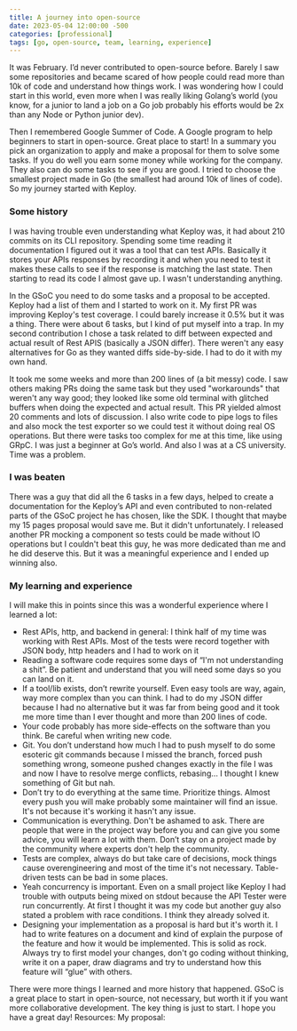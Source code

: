 ```yaml
---
title: A journey into open-source
date: 2023-05-04 12:00:00 -500
categories: [professional]
tags: [go, open-source, team, learning, experience]
---
```


It was February. I’d never contributed to open-source before. Barely I saw some repositories and became scared of how people could read more than 10k of code and understand how things work. I was wondering how I could start in this world, even more when I was really liking Golang’s world (you know, for a junior to land a job on a Go job probably his efforts would be 2x than any Node or Python junior dev).

Then I remembered Google Summer of Code. A Google program to help beginners to start in open-source. Great place to start! In a summary you pick an organization to apply and make a proposal for them to solve some tasks. If you do well you earn some money while working for the company. They also can do some tasks to see if you are good. I tried to choose the smallest project made in Go (the smallest had around 10k of lines of code). So my journey started with Keploy.

### Some history
I was having trouble even understanding what Keploy was, it had about 210 commits on its CLI repository. Spending some time reading it documentation I figured out it was a tool that can test APIs. Basically it stores your APIs responses by recording it and when you need to test it makes these calls to see if the response is matching the last state. Then starting to read its code I almost gave up. I wasn't understanding anything.

In the GSoC you need to do some tasks and a proposal to be accepted. Keploy had a list of them and I started to work on it. My first PR was improving Keploy's test coverage. I could barely increase it 0.5% but it was a thing. There were about 6 tasks, but I kind of put myself into a trap. In my second contribution I chose a task related to diff between expected and actual result of Rest APIS (basically a JSON differ). There weren't any easy alternatives for Go as they wanted diffs side-by-side. I had to do it with my own hand.

It took me some weeks and more than 200 lines of (a bit messy) code. I saw others making PRs doing the same task but they used "workarounds" that weren't any way good; they looked like some old terminal with glitched buffers when doing the expected and actual result. This PR yielded almost 20 comments and lots of discussion. I also write code to pipe logs to files and also mock the test exporter so we could test it without doing real OS operations. But there were tasks too complex for me at this time, like using GRpC. I was just a beginner at Go’s world. And also I was at a CS university. Time was a problem.

### I was beaten
There was a guy that did all the 6 tasks in a few days, helped to create a documentation for the Keploy’s API and even contributed to non-related parts of the GSoC project he has chosen, like the SDK. I thought that maybe my 15 pages proposal would save me. But it didn't unfortunately. I released another PR mocking a component so tests could be made without IO operations but I couldn't beat this guy, he was more dedicated than me and he did deserve this. But it was a meaningful experience and I ended up winning also.

### My learning and experience
I will make this in points since this was a wonderful experience where I learned a lot:
- Rest APIs, http, and backend in general: I think half of my time was working with Rest APIs. Most of the tests were record together with JSON body, http headers and I had to work on it
- Reading a software code requires some days of “I'm not understanding a shit”. Be patient and understand that you will need some days so you can land on it.
- If a tool/lib exists, don’t rewrite yourself. Even easy tools are way, again, way more complex than you can think. I had to do my JSON differ because I had no alternative but it was far from being good and it took me more time than I ever thought and more than 200 lines of code.
- Your code probably has more side-effects on the software than you think. Be careful when writing new code.
- Git. You don’t understand how much I had to push myself to do some esoteric git commands because I missed the branch, forced push something wrong, someone pushed changes exactly in the file I was and now I have to resolve merge conflicts, rebasing… I thought I knew something of Git but nah.
- Don’t try to do everything at the same time. Prioritize things. Almost every push you will make probably some maintainer will find an issue. It's not because it's working it hasn't any issue.
- Communication is everything. Don't be ashamed to ask. There are people that were in the project way before you and can give you some advice, you will learn a lot with them. Don’t stay on a project made by the community where experts don't help the community.
- Tests are complex, always do but take care of decisions, mock things cause overengineering and most of the time it's not necessary. Table-driven tests can be bad in some places.
- Yeah concurrency is important. Even on a small project like Keploy I had trouble with outputs being mixed on stdout because the API Tester were run concurrently. At first I thought it was my code but another guy also stated a problem with race conditions. I think they already solved it.
- Designing your implementation as a proposal is hard but it's worth it. I had to write features on a document and kind of explain the purpose of the feature and how it would be implemented. This is solid as rock. Always try to first model your changes, don't go coding without thinking, write it on a paper, draw diagrams and try to understand how this feature will “glue” with others.

There were more things I learned and more history that happened. GSoC is a great place to start in open-source, not necessary, but worth it if you want more collaborative development. The key thing is just to start. I hope you have a great day!
Resources:
My proposal: 
